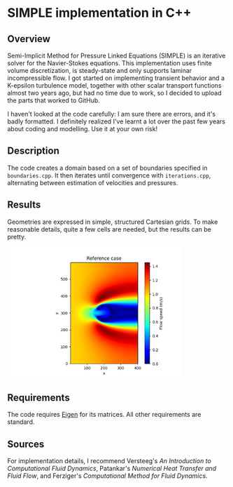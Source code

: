 # SIMPLE implementation in C++ 

## Overview 

Semi-Implicit Method for Pressure Linked Equations (SIMPLE) is an iterative solver for the Navier-Stokes equations. This implementation uses finite volume discretization, is steady-state and only supports laminar incompressible flow. I got started on implementing transient behavior and a K-epsilon turbulence model, together with other scalar transport functions almost two years ago, but had no time due to work, so I decided to upload the parts that worked to GitHub. 

I haven't looked at the code carefully: I am sure there are errors, and it's badly formatted. I definitely realized I've learnt a lot over the past few years about coding and modelling. Use it at your own risk! 

## Description 

The code creates a domain based on a set of boundaries specified in `boundaries.cpp`. It then iterates until convergence with `iterations.cpp`, alternating between estimation of velocities and pressures. 

## Results 

Geometries are expressed in simple, structured Cartesian grids. To make reasonable details, quite a few cells are needed, but the results can be pretty. 

<img src="https://raw.githubusercontent.com/NielsBongers/SIMPLE-CFD/main/Figures/Inverted%20C.png" width="400">

## Requirements 

The code requires [Eigen](https://eigen.tuxfamily.org/) for its matrices. All other requirements are standard. 

## Sources 

For implementation details, I recommend Versteeg's _An Introduction to Computational Fluid Dynamics_, Patankar's _Numerical Heat Transfer and Fluid Flow_, and Ferziger's _Computational Method for Fluid Dynamics_. 